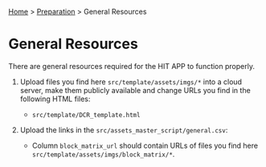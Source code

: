 [Home](../README.md) > [Preparation](preparation.md) > General Resources
# General Resources

There are general resources required for the HIT APP to function properly.

1. Upload files you find here `src/template/assets/imgs/*` into a cloud server, make them publicly available and change 
URLs you find in the following HTML files:
     - `src/template/DCR_template.html`
     
1. Upload the links in the `src/assets_master_script/general.csv`:
    - Column `block_matrix_url` should contain URLs of files you find here `src/template/assets/imgs/block_matrix/*`.
    